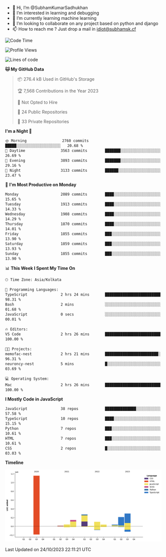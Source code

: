 - 👋 Hi, I’m @SubhamKumarSadhukhan
- 👀 I’m interested in learning and debugging
- 🌱 I’m currently learning machine learning
- 💞️ I’m looking to collaborate on any project based on python and django
- 📫 How to reach me ?
      Just drop a mail in idiot@subhamsk.cf

<!---
SubhamKumarSadhukhan/SubhamKumarSadhukhan is a ✨ special ✨ repository because its `README.md` (this file) appears on your GitHub profile.
You can click the Preview link to take a look at your changes.
--->


<!--START_SECTION:waka-->
![Code Time](http://img.shields.io/badge/Code%20Time-1%2C597%20hrs%2045%20mins-blue)

![Profile Views](http://img.shields.io/badge/Profile%20Views-1-blue)

![Lines of code](https://img.shields.io/badge/From%20Hello%20World%20I%27ve%20Written-2.3%20million%20lines%20of%20code-blue)

**🐱 My GitHub Data** 

> 📦 276.4 kB Used in GitHub's Storage 
 > 
> 🏆 7,568 Contributions in the Year 2023
 > 
> 🚫 Not Opted to Hire
 > 
> 📜 24 Public Repositories 
 > 
> 🔑 33 Private Repositories 
 > 
**I'm a Night 🦉** 

```text
🌞 Morning                2760 commits        █████░░░░░░░░░░░░░░░░░░░░   20.68 % 
🌆 Daytime                3563 commits        ███████░░░░░░░░░░░░░░░░░░   26.69 % 
🌃 Evening                3893 commits        ███████░░░░░░░░░░░░░░░░░░   29.16 % 
🌙 Night                  3133 commits        ██████░░░░░░░░░░░░░░░░░░░   23.47 % 
```
📅 **I'm Most Productive on Monday** 

```text
Monday                   2089 commits        ████░░░░░░░░░░░░░░░░░░░░░   15.65 % 
Tuesday                  1913 commits        ████░░░░░░░░░░░░░░░░░░░░░   14.33 % 
Wednesday                1908 commits        ████░░░░░░░░░░░░░░░░░░░░░   14.29 % 
Thursday                 1870 commits        ████░░░░░░░░░░░░░░░░░░░░░   14.01 % 
Friday                   1855 commits        ███░░░░░░░░░░░░░░░░░░░░░░   13.90 % 
Saturday                 1859 commits        ███░░░░░░░░░░░░░░░░░░░░░░   13.93 % 
Sunday                   1855 commits        ███░░░░░░░░░░░░░░░░░░░░░░   13.90 % 
```


📊 **This Week I Spent My Time On** 

```text
🕑︎ Time Zone: Asia/Kolkata

💬 Programming Languages: 
TypeScript               2 hrs 24 mins       █████████████████████████   98.31 % 
Bash                     2 mins              ░░░░░░░░░░░░░░░░░░░░░░░░░   01.68 % 
JavaScript               0 secs              ░░░░░░░░░░░░░░░░░░░░░░░░░   00.01 % 

🔥 Editors: 
VS Code                  2 hrs 26 mins       █████████████████████████   100.00 % 

🐱‍💻 Projects: 
memofac-nest             2 hrs 21 mins       ████████████████████████░   96.31 % 
neuroncy-nest            5 mins              █░░░░░░░░░░░░░░░░░░░░░░░░   03.69 % 

💻 Operating System: 
Mac                      2 hrs 26 mins       █████████████████████████   100.00 % 
```

**I Mostly Code in JavaScript** 

```text
JavaScript               38 repos            ██████████████░░░░░░░░░░░   57.58 % 
TypeScript               10 repos            ████░░░░░░░░░░░░░░░░░░░░░   15.15 % 
Python                   7 repos             ███░░░░░░░░░░░░░░░░░░░░░░   10.61 % 
HTML                     7 repos             ███░░░░░░░░░░░░░░░░░░░░░░   10.61 % 
CSS                      2 repos             █░░░░░░░░░░░░░░░░░░░░░░░░   03.03 % 
```



**Timeline**

![Lines of Code chart](https://raw.githubusercontent.com/SubhamKumarSadhukhan/SubhamKumarSadhukhan/main/assets/bar_graph.png)


 Last Updated on 24/10/2023 22:11:21 UTC
<!--END_SECTION:waka-->
